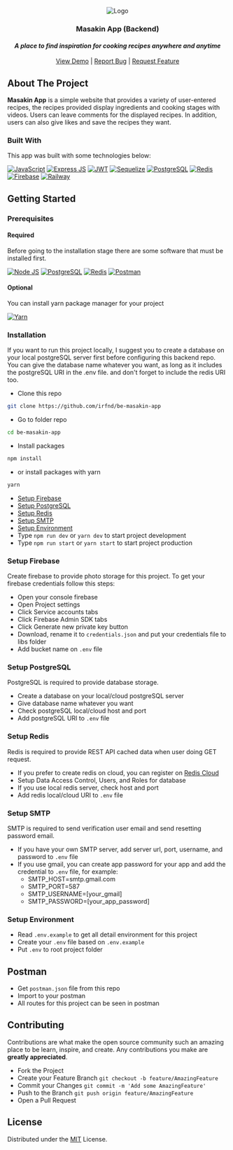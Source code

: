 <div align="center">
  <p>
    <img src="https://firebasestorage.googleapis.com/v0/b/masakin-app-irfnd.appspot.com/o/documentations%2Fmain-banner.png?alt=media&token=d88c4590-775a-4292-b1bb-7eaec79a4539" alt="Logo" width="auto">
  </p>

  <h3 align="center">Masakin App (Backend)</h3>
  <i><h4 align="center">A place to find inspiration for cooking recipes anywhere and anytime</h4></i>

  <p align="center">
    <a href="https://be-masakin-app.up.railway.app/">View Demo</a>
    |
    <a href="https://github.com/irfnd/be-masakin-app/issues">Report Bug</a>
    |
    <a href="https://github.com/irfnd/be-masakin-app/issues">Request Feature</a>
  </p>
</div>

## About The Project

**Masakin App** is a simple website that provides a variety of user-entered recipes, the recipes provided display ingredients and cooking stages with videos. Users can leave comments for the displayed recipes. In addition, users can also give likes and save the recipes they want.

### Built With

This app was built with some technologies below:

[![JavaScript](https://img.shields.io/badge/JavaScript-323330?style=for-the-badge&logo=javascript&logoColor=F7DF1E)](https://www.ecma-international.org/publications-and-standards/standards/)
[![Express JS](https://img.shields.io/badge/Express.js-000000?style=for-the-badge&logo=express&logoColor=white)](https://expressjs.com/)
[![JWT](https://img.shields.io/badge/JWT-000000?style=for-the-badge&logo=JSON%20web%20tokens&logoColor=white)](https://jwt.io/)
[![Sequelize](https://img.shields.io/badge/Sequelize-52B0E7?style=for-the-badge&logo=Sequelize&logoColor=white)](https://sequelize.org/)
[![PostgreSQL](https://img.shields.io/badge/PostgreSQL-316192?style=for-the-badge&logo=postgresql&logoColor=white)](https://www.postgresql.org/)
[![Redis](https://img.shields.io/badge/redis-%23DD0031.svg?&style=for-the-badge&logo=redis&logoColor=white)](https://redis.com/)
[![Firebase](https://img.shields.io/badge/firebase-ffca28?style=for-the-badge&logo=firebase&logoColor=black)](https://firebase.google.com/)
[![Railway](https://img.shields.io/badge/Railway-131415?style=for-the-badge&logo=railway&logoColor=white)](https://railway.app/)

## Getting Started

### Prerequisites

#### Required

Before going to the installation stage there are some software that must be installed first.

[![Node JS](https://img.shields.io/badge/Node.js-339933?style=for-the-badge&logo=nodedotjs&logoColor=white)](https://nodejs.org/en/download)
[![PostgreSQL](https://img.shields.io/badge/PostgreSQL-316192?style=for-the-badge&logo=postgresql&logoColor=white)](https://www.postgresql.org/)
[![Redis](https://img.shields.io/badge/redis-%23DD0031.svg?&style=for-the-badge&logo=redis&logoColor=white)](https://redis.com/)
[![Postman](https://img.shields.io/badge/Postman-FF6C37?style=for-the-badge&logo=Postman&logoColor=white)](https://www.postman.com/)

#### Optional

You can install yarn package manager for your project

[![Yarn](https://img.shields.io/badge/Yarn-2C8EBB?style=for-the-badge&logo=yarn&logoColor=white)](https://yarnpkg.com/)

### Installation

If you want to run this project locally, I suggest you to create a database on your local postgreSQL server first before configuring this backend repo. You can give the database name whatever you want, as long as it includes the postgreSQL URI in the .env file. and don't forget to include the redis URI too.

- Clone this repo

```bash
git clone https://github.com/irfnd/be-masakin-app
```

- Go to folder repo

```bash
cd be-masakin-app
```

- Install packages

```bash
npm install
```

- or install packages with yarn

```bash
yarn
```

- <a href="#setup-firebase">Setup Firebase</a>
- <a href="#setup-postgresql">Setup PostgreSQL</a>
- <a href="#setup-redis">Setup Redis</a>
- <a href="#setup-smtp">Setup SMTP</a>
- <a href="#setup-environment">Setup Environment</a>
- Type `npm run dev` or `yarn dev` to start project development
- Type `npm run start` or `yarn start` to start project production

### Setup Firebase

Create firebase to provide photo storage for this project. To get your firebase credentials follow this steps:

- Open your console firebase
- Open Project settings
- Click Service accounts tabs
- Click Firebase Admin SDK tabs
- Click Generate new private key button
- Download, rename it to `credentials.json` and put your credentials file to libs folder
- Add bucket name on `.env` file

### Setup PostgreSQL

PostgreSQL is required to provide database storage.

- Create a database on your local/cloud postgreSQL server
- Give database name whatever you want
- Check postgreSQL local/cloud host and port
- Add postgreSQL URI to `.env` file

### Setup Redis

Redis is required to provide REST API cached data when user doing GET request.

- If you prefer to create redis on cloud, you can register on [Redis Cloud](https://app.redislabs.com)
- Setup Data Access Control, Users, and Roles for database
- If you use local redis server, check host and port
- Add redis local/cloud URI to `.env` file

### Setup SMTP

SMTP is required to send verification user email and send resetting password email.

- If you have your own SMTP server, add server url, port, username, and password to `.env` file
- If you use gmail, you can create app password for your app and add the credential to `.env` file, for example:
  - SMTP_HOST=smtp.gmail.com
  - SMTP_PORT=587
  - SMTP_USERNAME=[your_gmail]
  - SMTP_PASSWORD=[your_app_password]

### Setup Environment

- Read `.env.example` to get all detail environment for this project
- Create your `.env` file based on `.env.example`
- Put `.env` to root project folder

## Postman

- Get `postman.json` file from this repo
- Import to your postman
- All routes for this project can be seen in postman

## Contributing

Contributions are what make the open source community such an amazing place to be learn, inspire, and create. Any contributions you make are **greatly appreciated**.

- Fork the Project
- Create your Feature Branch `git checkout -b feature/AmazingFeature`
- Commit your Changes `git commit -m 'Add some AmazingFeature'`
- Push to the Branch `git push origin feature/AmazingFeature`
- Open a Pull Request

## License

Distributed under the [MIT](/LICENSE) License.
